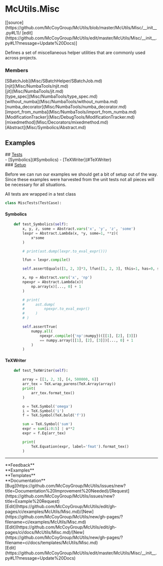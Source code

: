 # <a id="McUtils.Misc">McUtils.Misc</a> 
<div class="docs-source-link" markdown="1">
[[source](https://github.com/McCoyGroup/McUtils/blob/master/McUtils/Misc/__init__.py#L1)/
[edit](https://github.com/McCoyGroup/McUtils/edit/master/McUtils/Misc/__init__.py#L1?message=Update%20Docs)]
</div>
    
Defines a set of miscellaneous helper utilities that are commonly used across projects.

### Members
<div class="container alert alert-secondary bg-light">
  <div class="row">
   <div class="col" markdown="1">
[SBatchJob](Misc/SBatchHelper/SBatchJob.md)   
</div>
   <div class="col" markdown="1">
[njit](Misc/NumbaTools/njit.md)   
</div>
   <div class="col" markdown="1">
[jit](Misc/NumbaTools/jit.md)   
</div>
</div>
  <div class="row">
   <div class="col" markdown="1">
[type_spec](Misc/NumbaTools/type_spec.md)   
</div>
   <div class="col" markdown="1">
[without_numba](Misc/NumbaTools/without_numba.md)   
</div>
   <div class="col" markdown="1">
[numba_decorator](Misc/NumbaTools/numba_decorator.md)   
</div>
</div>
  <div class="row">
   <div class="col" markdown="1">
[import_from_numba](Misc/NumbaTools/import_from_numba.md)   
</div>
   <div class="col" markdown="1">
[ModificationTracker](Misc/DebugTools/ModificationTracker.md)   
</div>
   <div class="col" markdown="1">
[mixedmethod](Misc/Decorators/mixedmethod.md)   
</div>
</div>
  <div class="row">
   <div class="col" markdown="1">
[Abstract](Misc/Symbolics/Abstract.md)   
</div>
   <div class="col" markdown="1">
   
</div>
   <div class="col" markdown="1">
   
</div>
</div>
</div>





## Examples













<div class="collapsible-section">
 <div class="collapsible-section collapsible-section-header" markdown="1">
## <a class="collapse-link" data-toggle="collapse" href="#Tests-478dc0" markdown="1"> Tests</a> <a class="float-right" data-toggle="collapse" href="#Tests-478dc0"><i class="fa fa-chevron-down"></i></a>
 </div>
 <div class="collapsible-section collapsible-section-body collapse show" id="Tests-478dc0" markdown="1">
 - [Symbolics](#Symbolics)
- [TeXWriter](#TeXWriter)

<div class="collapsible-section">
 <div class="collapsible-section collapsible-section-header" markdown="1">
### <a class="collapse-link" data-toggle="collapse" href="#Setup-eeab7a" markdown="1"> Setup</a> <a class="float-right" data-toggle="collapse" href="#Setup-eeab7a"><i class="fa fa-chevron-down"></i></a>
 </div>
 <div class="collapsible-section collapsible-section-body collapse show" id="Setup-eeab7a" markdown="1">
 
Before we can run our examples we should get a bit of setup out of the way.
Since these examples were harvested from the unit tests not all pieces
will be necessary for all situations.

All tests are wrapped in a test class
```python
class MiscTests(TestCase):
```

 </div>
</div>

#### <a name="Symbolics">Symbolics</a>
```python
    def test_Symbolics(self):
        x, y, z, some = Abstract.vars('x', 'y', 'z', 'some')
        lexpr = Abstract.Lambda(x, *y, some=1, **z)(
            x*some
        )

        # print(ast.dump(lexpr.to_eval_expr()))

        lfun = lexpr.compile()

        self.assertEquals([1, 2, 3]*3, lfun([1, 2, 3], this=1, has=0, some=3, effect=4))

        x, np = Abstract.vars('x', 'np')
        npexpr = Abstract.Lambda(x)(
            np.array(x)[..., 0] + 1
        )

        # print(
        #     ast.dump(
        #         npexpr.to_eval_expr()
        #     )
        # )

        self.assertTrue(
            numpy.all(
                npexpr.compile({'np':numpy})([[1], [2], [3]])
                == numpy.array([[1], [2], [3]])[..., 0] + 1
            )
        )
```

#### <a name="TeXWriter">TeXWriter</a>
```python
    def test_TeXWriter(self):

        array = [[1, 2, 3], [4, 500000, 6]]
        arr_tex = TeX.wrap_parens(TeX.Array(array))
        print(
            arr_tex.format_tex()
        )

        o = TeX.Symbol('omega')
        i = TeX.Symbol('i')
        f = TeX.Symbol(TeX.bold('f'))

        sum = TeX.Symbol('sum')
        expr = sum[i:0:5] | o**2
        expr = f.Eq(arr_tex)

        print(
            TeX.Equation(expr, label='fmat').format_tex()
        )
```

 </div>
</div>






---


<div markdown="1" class="text-secondary">
<div class="container">
  <div class="row">
   <div class="col" markdown="1">
**Feedback**   
</div>
   <div class="col" markdown="1">
**Examples**   
</div>
   <div class="col" markdown="1">
**Templates**   
</div>
   <div class="col" markdown="1">
**Documentation**   
</div>
   <div class="col" markdown="1">
   
</div>
   <div class="col" markdown="1">
   
</div>
   <div class="col" markdown="1">
   
</div>
</div>
  <div class="row">
   <div class="col" markdown="1">
[Bug](https://github.com/McCoyGroup/McUtils/issues/new?title=Documentation%20Improvement%20Needed)/[Request](https://github.com/McCoyGroup/McUtils/issues/new?title=Example%20Request)   
</div>
   <div class="col" markdown="1">
[Edit](https://github.com/McCoyGroup/McUtils/edit/gh-pages/ci/examples/McUtils/Misc.md)/[New](https://github.com/McCoyGroup/McUtils/new/gh-pages/?filename=ci/examples/McUtils/Misc.md)   
</div>
   <div class="col" markdown="1">
[Edit](https://github.com/McCoyGroup/McUtils/edit/gh-pages/ci/docs/McUtils/Misc.md)/[New](https://github.com/McCoyGroup/McUtils/new/gh-pages/?filename=ci/docs/templates/McUtils/Misc.md)   
</div>
   <div class="col" markdown="1">
[Edit](https://github.com/McCoyGroup/McUtils/edit/master/McUtils/Misc/__init__.py#L1?message=Update%20Docs)   
</div>
   <div class="col" markdown="1">
   
</div>
   <div class="col" markdown="1">
   
</div>
   <div class="col" markdown="1">
   
</div>
</div>
</div>
</div>